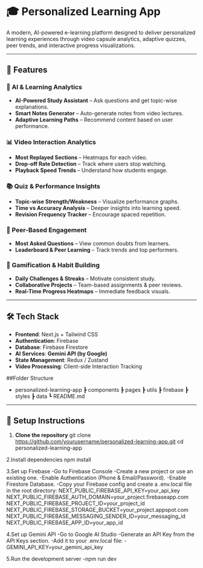 # 🎓 Personalized Learning App

A modern, AI-powered e-learning platform designed to deliver personalized learning experiences through video capsule analytics, adaptive quizzes, peer trends, and interactive progress visualizations.

---

## 🚀 Features

### 🧠 AI & Learning Analytics
- **AI-Powered Study Assistant** – Ask questions and get topic-wise explanations.
- **Smart Notes Generator** – Auto-generate notes from video lectures.
- **Adaptive Learning Paths** – Recommend content based on user performance.

### 📊 Video Interaction Analytics
- **Most Replayed Sections** – Heatmaps for each video.
- **Drop-off Rate Detection** – Track where users stop watching.
- **Playback Speed Trends** – Understand how students engage.

### 📚 Quiz & Performance Insights
- **Topic-wise Strength/Weakness** – Visualize performance graphs.
- **Time vs Accuracy Analysis** – Deeper insights into learning speed.
- **Revision Frequency Tracker** – Encourage spaced repetition.

### 👥 Peer-Based Engagement
- **Most Asked Questions** – View common doubts from learners.
- **Leaderboard & Peer Learning** – Track trends and top performers.

### 🧩 Gamification & Habit Building
- **Daily Challenges & Streaks** – Motivate consistent study.
- **Collaborative Projects** – Team-based assignments & peer reviews.
- **Real-Time Progress Heatmaps** – Immediate feedback visuals.

---

## 🛠️ Tech Stack

- **Frontend**: Next.js + Tailwind CSS
- **Authentication**: Firebase 
- **Database**: Firebase Firestore
- **AI Services**: **Gemini API (by Google)**
- **State Management**: Redux / Zustand
- **Video Processing**: Client-side Interaction Tracking
  
##Folder Structure
- personalized-learning-app
┣ components
┣ pages
┣ utils
┣ firebase
┣ styles
┣ data
┗ README.md

---
## 🔧 Setup Instructions

1. **Clone the repository**
   git clone https://github.com/yourusername/personalized-learning-app.git
   cd personalized-learning-app

2.Install dependencies
  npm install

3.Set up Firebase
  -Go to Firebase Console
  -Create a new project or use an existing one.
  -Enable Authentication (Phone & Email/Password).
  -Enable Firestore Database.
  -Copy your Firebase config and create a .env.local file in the root directory:
    NEXT_PUBLIC_FIREBASE_API_KEY=your_api_key
    NEXT_PUBLIC_FIREBASE_AUTH_DOMAIN=your_project.firebaseapp.com
    NEXT_PUBLIC_FIREBASE_PROJECT_ID=your_project_id
    NEXT_PUBLIC_FIREBASE_STORAGE_BUCKET=your_project.appspot.com
    NEXT_PUBLIC_FIREBASE_MESSAGING_SENDER_ID=your_messaging_id
    NEXT_PUBLIC_FIREBASE_APP_ID=your_app_id

4.Set up Gemini API
  -Go to Google AI Studio
  -Generate an API Key from the API Keys section.
  -Add it to your .env.local file:
    -GEMINI_API_KEY=your_gemini_api_key

5.Run the development server
  -npm run dev
 
